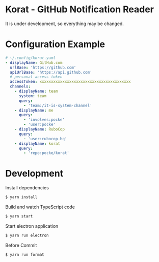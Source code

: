 # Korat - GitHub Notification Reader

It is under development, so everything may be changed.

# Configuration Example

```yaml
# ~/.config/korat.yaml
- displayName: GitHub.com
  urlBase: 'https://github.com'
  apiUrlBase: 'https://api.github.com'
  # personal access token
  accessToken: xxxxxxxxxxxxxxxxxxxxxxxxxxxxxxxxxxxxxxxx
  channels:
    - displayName: team
      system: team
      query:
        - 'team:/it-is-system-channel'
    - displayName: me
      query:
        - 'involves:pocke'
        - 'user:pocke'
    - displayName: RuboCop
      query:
        - 'user:rubocop-hq'
    - displayName: korat
      query:
        - 'repo:pocke/korat'
```

# Development

Install dependencies

```bash
$ yarn install
```

Build and watch TypeScript code

```bash
$ yarn start
```

Start electron application

```bash
$ yarn run electron
```

Before Commit

```bash
$ yarn run format
```
